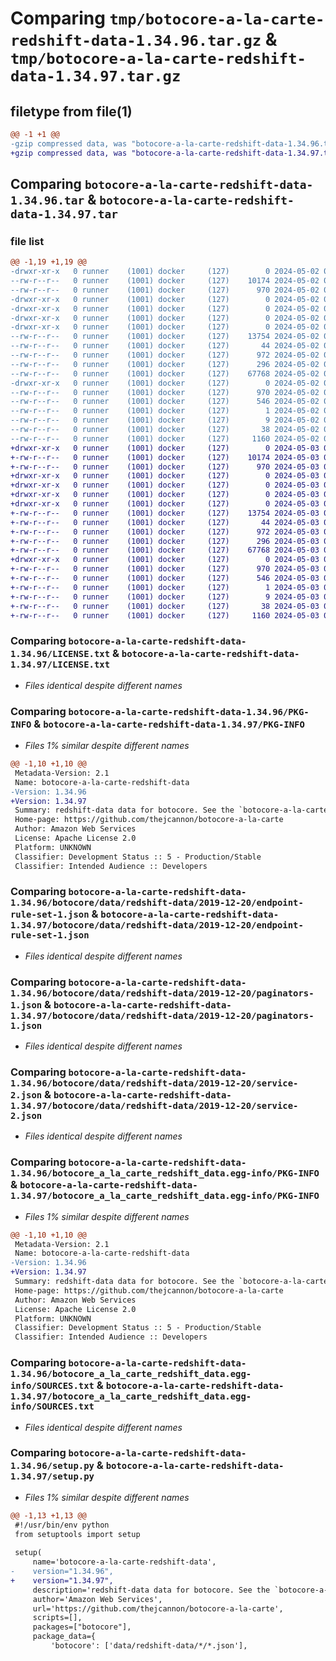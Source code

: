 # Comparing `tmp/botocore-a-la-carte-redshift-data-1.34.96.tar.gz` & `tmp/botocore-a-la-carte-redshift-data-1.34.97.tar.gz`

## filetype from file(1)

```diff
@@ -1 +1 @@
-gzip compressed data, was "botocore-a-la-carte-redshift-data-1.34.96.tar", last modified: Thu May  2 01:01:36 2024, max compression
+gzip compressed data, was "botocore-a-la-carte-redshift-data-1.34.97.tar", last modified: Fri May  3 01:04:54 2024, max compression
```

## Comparing `botocore-a-la-carte-redshift-data-1.34.96.tar` & `botocore-a-la-carte-redshift-data-1.34.97.tar`

### file list

```diff
@@ -1,19 +1,19 @@
-drwxr-xr-x   0 runner    (1001) docker     (127)        0 2024-05-02 01:01:36.649042 botocore-a-la-carte-redshift-data-1.34.96/
--rw-r--r--   0 runner    (1001) docker     (127)    10174 2024-05-02 01:01:36.000000 botocore-a-la-carte-redshift-data-1.34.96/LICENSE.txt
--rw-r--r--   0 runner    (1001) docker     (127)      970 2024-05-02 01:01:36.649042 botocore-a-la-carte-redshift-data-1.34.96/PKG-INFO
-drwxr-xr-x   0 runner    (1001) docker     (127)        0 2024-05-02 01:01:36.645042 botocore-a-la-carte-redshift-data-1.34.96/botocore/
-drwxr-xr-x   0 runner    (1001) docker     (127)        0 2024-05-02 01:01:36.645042 botocore-a-la-carte-redshift-data-1.34.96/botocore/data/
-drwxr-xr-x   0 runner    (1001) docker     (127)        0 2024-05-02 01:01:36.645042 botocore-a-la-carte-redshift-data-1.34.96/botocore/data/redshift-data/
-drwxr-xr-x   0 runner    (1001) docker     (127)        0 2024-05-02 01:01:36.645042 botocore-a-la-carte-redshift-data-1.34.96/botocore/data/redshift-data/2019-12-20/
--rw-r--r--   0 runner    (1001) docker     (127)    13754 2024-05-02 01:01:05.000000 botocore-a-la-carte-redshift-data-1.34.96/botocore/data/redshift-data/2019-12-20/endpoint-rule-set-1.json
--rw-r--r--   0 runner    (1001) docker     (127)       44 2024-05-02 01:01:05.000000 botocore-a-la-carte-redshift-data-1.34.96/botocore/data/redshift-data/2019-12-20/examples-1.json
--rw-r--r--   0 runner    (1001) docker     (127)      972 2024-05-02 01:01:05.000000 botocore-a-la-carte-redshift-data-1.34.96/botocore/data/redshift-data/2019-12-20/paginators-1.json
--rw-r--r--   0 runner    (1001) docker     (127)      296 2024-05-02 01:01:05.000000 botocore-a-la-carte-redshift-data-1.34.96/botocore/data/redshift-data/2019-12-20/paginators-1.sdk-extras.json
--rw-r--r--   0 runner    (1001) docker     (127)    67768 2024-05-02 01:01:05.000000 botocore-a-la-carte-redshift-data-1.34.96/botocore/data/redshift-data/2019-12-20/service-2.json
-drwxr-xr-x   0 runner    (1001) docker     (127)        0 2024-05-02 01:01:36.645042 botocore-a-la-carte-redshift-data-1.34.96/botocore_a_la_carte_redshift_data.egg-info/
--rw-r--r--   0 runner    (1001) docker     (127)      970 2024-05-02 01:01:36.000000 botocore-a-la-carte-redshift-data-1.34.96/botocore_a_la_carte_redshift_data.egg-info/PKG-INFO
--rw-r--r--   0 runner    (1001) docker     (127)      546 2024-05-02 01:01:36.000000 botocore-a-la-carte-redshift-data-1.34.96/botocore_a_la_carte_redshift_data.egg-info/SOURCES.txt
--rw-r--r--   0 runner    (1001) docker     (127)        1 2024-05-02 01:01:36.000000 botocore-a-la-carte-redshift-data-1.34.96/botocore_a_la_carte_redshift_data.egg-info/dependency_links.txt
--rw-r--r--   0 runner    (1001) docker     (127)        9 2024-05-02 01:01:36.000000 botocore-a-la-carte-redshift-data-1.34.96/botocore_a_la_carte_redshift_data.egg-info/top_level.txt
--rw-r--r--   0 runner    (1001) docker     (127)       38 2024-05-02 01:01:36.649042 botocore-a-la-carte-redshift-data-1.34.96/setup.cfg
--rw-r--r--   0 runner    (1001) docker     (127)     1160 2024-05-02 01:01:36.000000 botocore-a-la-carte-redshift-data-1.34.96/setup.py
+drwxr-xr-x   0 runner    (1001) docker     (127)        0 2024-05-03 01:04:54.963468 botocore-a-la-carte-redshift-data-1.34.97/
+-rw-r--r--   0 runner    (1001) docker     (127)    10174 2024-05-03 01:04:54.000000 botocore-a-la-carte-redshift-data-1.34.97/LICENSE.txt
+-rw-r--r--   0 runner    (1001) docker     (127)      970 2024-05-03 01:04:54.959468 botocore-a-la-carte-redshift-data-1.34.97/PKG-INFO
+drwxr-xr-x   0 runner    (1001) docker     (127)        0 2024-05-03 01:04:54.959468 botocore-a-la-carte-redshift-data-1.34.97/botocore/
+drwxr-xr-x   0 runner    (1001) docker     (127)        0 2024-05-03 01:04:54.959468 botocore-a-la-carte-redshift-data-1.34.97/botocore/data/
+drwxr-xr-x   0 runner    (1001) docker     (127)        0 2024-05-03 01:04:54.959468 botocore-a-la-carte-redshift-data-1.34.97/botocore/data/redshift-data/
+drwxr-xr-x   0 runner    (1001) docker     (127)        0 2024-05-03 01:04:54.959468 botocore-a-la-carte-redshift-data-1.34.97/botocore/data/redshift-data/2019-12-20/
+-rw-r--r--   0 runner    (1001) docker     (127)    13754 2024-05-03 01:04:25.000000 botocore-a-la-carte-redshift-data-1.34.97/botocore/data/redshift-data/2019-12-20/endpoint-rule-set-1.json
+-rw-r--r--   0 runner    (1001) docker     (127)       44 2024-05-03 01:04:25.000000 botocore-a-la-carte-redshift-data-1.34.97/botocore/data/redshift-data/2019-12-20/examples-1.json
+-rw-r--r--   0 runner    (1001) docker     (127)      972 2024-05-03 01:04:25.000000 botocore-a-la-carte-redshift-data-1.34.97/botocore/data/redshift-data/2019-12-20/paginators-1.json
+-rw-r--r--   0 runner    (1001) docker     (127)      296 2024-05-03 01:04:25.000000 botocore-a-la-carte-redshift-data-1.34.97/botocore/data/redshift-data/2019-12-20/paginators-1.sdk-extras.json
+-rw-r--r--   0 runner    (1001) docker     (127)    67768 2024-05-03 01:04:25.000000 botocore-a-la-carte-redshift-data-1.34.97/botocore/data/redshift-data/2019-12-20/service-2.json
+drwxr-xr-x   0 runner    (1001) docker     (127)        0 2024-05-03 01:04:54.959468 botocore-a-la-carte-redshift-data-1.34.97/botocore_a_la_carte_redshift_data.egg-info/
+-rw-r--r--   0 runner    (1001) docker     (127)      970 2024-05-03 01:04:54.000000 botocore-a-la-carte-redshift-data-1.34.97/botocore_a_la_carte_redshift_data.egg-info/PKG-INFO
+-rw-r--r--   0 runner    (1001) docker     (127)      546 2024-05-03 01:04:54.000000 botocore-a-la-carte-redshift-data-1.34.97/botocore_a_la_carte_redshift_data.egg-info/SOURCES.txt
+-rw-r--r--   0 runner    (1001) docker     (127)        1 2024-05-03 01:04:54.000000 botocore-a-la-carte-redshift-data-1.34.97/botocore_a_la_carte_redshift_data.egg-info/dependency_links.txt
+-rw-r--r--   0 runner    (1001) docker     (127)        9 2024-05-03 01:04:54.000000 botocore-a-la-carte-redshift-data-1.34.97/botocore_a_la_carte_redshift_data.egg-info/top_level.txt
+-rw-r--r--   0 runner    (1001) docker     (127)       38 2024-05-03 01:04:54.963468 botocore-a-la-carte-redshift-data-1.34.97/setup.cfg
+-rw-r--r--   0 runner    (1001) docker     (127)     1160 2024-05-03 01:04:54.000000 botocore-a-la-carte-redshift-data-1.34.97/setup.py
```

### Comparing `botocore-a-la-carte-redshift-data-1.34.96/LICENSE.txt` & `botocore-a-la-carte-redshift-data-1.34.97/LICENSE.txt`

 * *Files identical despite different names*

### Comparing `botocore-a-la-carte-redshift-data-1.34.96/PKG-INFO` & `botocore-a-la-carte-redshift-data-1.34.97/PKG-INFO`

 * *Files 1% similar despite different names*

```diff
@@ -1,10 +1,10 @@
 Metadata-Version: 2.1
 Name: botocore-a-la-carte-redshift-data
-Version: 1.34.96
+Version: 1.34.97
 Summary: redshift-data data for botocore. See the `botocore-a-la-carte` package for more info.
 Home-page: https://github.com/thejcannon/botocore-a-la-carte
 Author: Amazon Web Services
 License: Apache License 2.0
 Platform: UNKNOWN
 Classifier: Development Status :: 5 - Production/Stable
 Classifier: Intended Audience :: Developers
```

### Comparing `botocore-a-la-carte-redshift-data-1.34.96/botocore/data/redshift-data/2019-12-20/endpoint-rule-set-1.json` & `botocore-a-la-carte-redshift-data-1.34.97/botocore/data/redshift-data/2019-12-20/endpoint-rule-set-1.json`

 * *Files identical despite different names*

### Comparing `botocore-a-la-carte-redshift-data-1.34.96/botocore/data/redshift-data/2019-12-20/paginators-1.json` & `botocore-a-la-carte-redshift-data-1.34.97/botocore/data/redshift-data/2019-12-20/paginators-1.json`

 * *Files identical despite different names*

### Comparing `botocore-a-la-carte-redshift-data-1.34.96/botocore/data/redshift-data/2019-12-20/service-2.json` & `botocore-a-la-carte-redshift-data-1.34.97/botocore/data/redshift-data/2019-12-20/service-2.json`

 * *Files identical despite different names*

### Comparing `botocore-a-la-carte-redshift-data-1.34.96/botocore_a_la_carte_redshift_data.egg-info/PKG-INFO` & `botocore-a-la-carte-redshift-data-1.34.97/botocore_a_la_carte_redshift_data.egg-info/PKG-INFO`

 * *Files 1% similar despite different names*

```diff
@@ -1,10 +1,10 @@
 Metadata-Version: 2.1
 Name: botocore-a-la-carte-redshift-data
-Version: 1.34.96
+Version: 1.34.97
 Summary: redshift-data data for botocore. See the `botocore-a-la-carte` package for more info.
 Home-page: https://github.com/thejcannon/botocore-a-la-carte
 Author: Amazon Web Services
 License: Apache License 2.0
 Platform: UNKNOWN
 Classifier: Development Status :: 5 - Production/Stable
 Classifier: Intended Audience :: Developers
```

### Comparing `botocore-a-la-carte-redshift-data-1.34.96/botocore_a_la_carte_redshift_data.egg-info/SOURCES.txt` & `botocore-a-la-carte-redshift-data-1.34.97/botocore_a_la_carte_redshift_data.egg-info/SOURCES.txt`

 * *Files identical despite different names*

### Comparing `botocore-a-la-carte-redshift-data-1.34.96/setup.py` & `botocore-a-la-carte-redshift-data-1.34.97/setup.py`

 * *Files 1% similar despite different names*

```diff
@@ -1,13 +1,13 @@
 #!/usr/bin/env python
 from setuptools import setup
 
 setup(
     name='botocore-a-la-carte-redshift-data',
-    version="1.34.96",
+    version="1.34.97",
     description='redshift-data data for botocore. See the `botocore-a-la-carte` package for more info.',
     author='Amazon Web Services',
     url='https://github.com/thejcannon/botocore-a-la-carte',
     scripts=[],
     packages=["botocore"],
     package_data={
         'botocore': ['data/redshift-data/*/*.json'],
```

